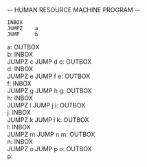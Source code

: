 -- HUMAN RESOURCE MACHINE PROGRAM --

    INBOX   
    JUMPZ    a
    JUMP     b
a:
    OUTBOX  
b:
    INBOX   
    JUMPZ    c
    JUMP     d
c:
    OUTBOX  
d:
    INBOX   
    JUMPZ    e
    JUMP     f
e:
    OUTBOX  
f:
    INBOX   
    JUMPZ    g
    JUMP     h
g:
    OUTBOX  
h:
    INBOX   
    JUMPZ    i
    JUMP     j
i:
    OUTBOX  
j:
    INBOX   
    JUMPZ    k
    JUMP     l
k:
    OUTBOX  
l:
    INBOX   
    JUMPZ    m
    JUMP     n
m:
    OUTBOX  
n:
    INBOX   
    JUMPZ    o
    JUMP     p
o:
    OUTBOX  
p:


